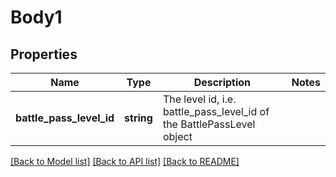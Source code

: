 # Body1

## Properties
Name | Type | Description | Notes
------------ | ------------- | ------------- | -------------
**battle_pass_level_id** | **string** | The level id, i.e. battle_pass_level_id of the BattlePassLevel object | 

[[Back to Model list]](../../README.md#documentation-for-models) [[Back to API list]](../../README.md#documentation-for-api-endpoints) [[Back to README]](../../README.md)

